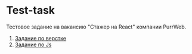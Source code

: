 # Test-task
Тестовое задание на вакансию "Стажер на React" компании PurrWeb. 
1. <a href='https://orlov-dmitri.github.io/PurrWeb/'> Задание по верстке </a>
2. <a href='https://orlov-dmitri.github.io/SliderJs/'> Задание по Js </a>
